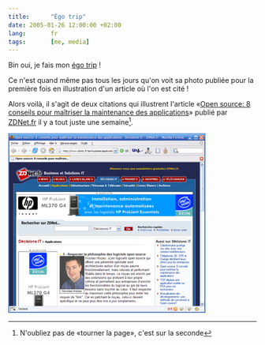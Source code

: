 ```yaml
---
title:      "Égo trip"
date: 2005-01-26 12:00:00 +02:00
lang:       fr
tags:       [me, media]
---
```


Bin oui, je fais mon [égo trip](http://www.paroles.net/chansons/14242.htm) !

Ce n'est quand même pas tous les jours qu'on voit sa photo publiée pour la première fois en illustration d'un article où l'on est cité !

Alors voilà, il s'agit de deux citations qui illustrent l'article «[Open source: 8 conseils pour maîtriser la maintenance des applications](http://www.zdnet.fr/techupdate/applications/0,39020852,39199210-1,00.htm)» publié par [ZDNet.fr](http://www.zdnet.fr/) il y a tout juste une semaine[^t1].

![](zdnet_20050119.png)



[^t1]: N'oubliez pas de «tourner la page», c'est sur la seconde
